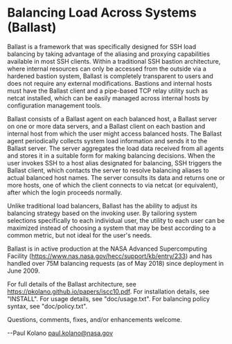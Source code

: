 Balancing Load Across Systems (Ballast)
=======================================

Ballast is a framework that was specifically designed for SSH load
balancing by taking advantage of the aliasing and proxying capabilities
available in most SSH clients.  Within a traditional SSH bastion
architecture, where internal resources can only be accessed from the
outside via a hardened bastion system, Ballast is completely transparent
to users and does not require any external modifications.  Bastions and
internal hosts must have the Ballast client and a pipe-based TCP relay
utility such as netcat installed, which can be easily managed across
internal hosts by configuration management tools.

Ballast consists of a Ballast agent on each balanced host, a Ballast
server on one or more data servers, and a Ballast client on each bastion
and internal host from which the user might access balanced hosts.  The
Ballast agent periodically collects system load information and sends it
to the Ballast server.  The server aggregates the load data received
from all agents and stores it in a suitable form for making balancing
decisions.  When the user invokes SSH to a host alias designated for
balancing, SSH triggers the Ballast client, which contacts the server to
resolve balancing aliases to actual balanced host names.  The server
consults its data and returns one or more hosts, one of which the client
connects to via netcat (or equivalent), after which the login proceeds
normally.

Unlike traditional load balancers, Ballast has the ability to adjust
its balancing strategy based on the invoking user.  By tailoring system
selections specifically to each individual user, the utility to each
user can be maximized instead of choosing a system that may be best
according to a common metric, but not ideal for the user's needs.

Ballast is in active production at the NASA Advanced Supercomputing
Facility (https://www.nas.nasa.gov/hecc/support/kb/entry/233) and has 
handled over 75M balancing requests (as of May 2018) since deployment
in June 2009.

For full details of the Ballast architecture, see
https://pkolano.github.io/papers/iscc10.pdf.  For installation details,
see "INSTALL".  For usage details, see "doc/usage.txt".  For balancing
policy syntax, see "doc/policy.txt".

Questions, comments, fixes, and/or enhancements welcome.

--Paul Kolano <paul.kolano@nasa.gov>

